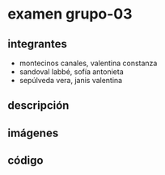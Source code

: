 # examen grupo-03

## integrantes

* montecinos canales, valentina constanza
* sandoval labbé, sofía antonieta
* sepúlveda vera, janis valentina

## descripción

## imágenes

## código